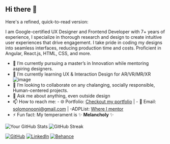 ## Hi there 👋

Here's a refined, quick-to-read version:

I am Google-certified UX Designer and Frontend Developer with 7+ years of experience, I specialize in thorough research and design to create intuitive user experiences that drive engagement. I take pride in coding my designs into seamless interfaces, reducing production time and costs. Proficient in Angular, React.js, HTML, CSS, and more. 

- 🔭 I’m currently pursuing a master’s in Innovation while mentoring aspiring designers.
- 🌱 I’m currently learning UX & Interaction Design for AR/VR/MR/XR ![image](https://github.com/user-attachments/assets/890d5198-3737-4e08-8052-d50add4380dd)
- 👯 I’m looking to collaborate on any chalanging, socially responsible, Human-centered projects.
- 💬 Ask me about anything, even outside design
- 📫 How to reach me: - 🌐 Portfolio: [Checkout my portfolio](https://solomononi.com) | - 📧 Email: [solomonooni@gmail.com](mailto:solomonooni@gmail.com) | -ADPList: [Where I mentor](https://adplist.org/mentors/solomon-oni)
- ⚡ Fun fact: My temperament is ✨ **Melancholy**  ✨

![Your GitHub Stats](https://github-readme-stats.vercel.app/api?username=SoloPayne&show_icons=true&theme=radical) ![GitHub Streak](https://streak-stats.demolab.com/?user=SoloPayne&theme=radical)


[![GitHub](https://img.shields.io/badge/GitHub-black?style=flat-square&logo=github)](https://github.com/SoloPayne)
[![LinkedIn](https://img.shields.io/badge/LinkedIn-blue?style=flat-square&logo=linkedin)](https://www.linkedin.com/in/SoloPayne/)
[![Behance](https://img.shields.io/badge/Behance-blue?style=flat-square&logo=behance)](https://www.behance.net/payneoni)

